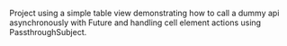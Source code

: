 Project using a simple table view demonstrating how to call a dummy api asynchronously with Future and handling cell element actions using PassthroughSubject.
